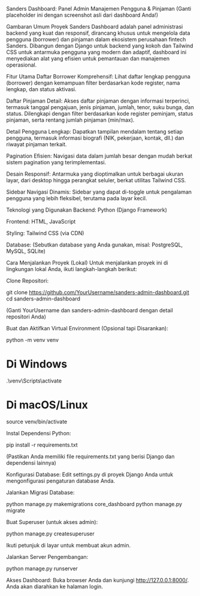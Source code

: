 Sanders Dashboard: Panel Admin Manajemen Pengguna & Pinjaman
(Ganti placeholder ini dengan screenshot asli dari dashboard Anda!)

Gambaran Umum Proyek
Sanders Dashboard adalah panel administrasi backend yang kuat dan responsif, dirancang khusus untuk mengelola data pengguna (borrower) dan pinjaman dalam ekosistem perusahaan fintech Sanders. Dibangun dengan Django untuk backend yang kokoh dan Tailwind CSS untuk antarmuka pengguna yang modern dan adaptif, dashboard ini menyediakan alat yang efisien untuk pemantauan dan manajemen operasional.

Fitur Utama
Daftar Borrower Komprehensif: Lihat daftar lengkap pengguna (borrower) dengan kemampuan filter berdasarkan kode register, nama lengkap, dan status aktivasi.

Daftar Pinjaman Detail: Akses daftar pinjaman dengan informasi terperinci, termasuk tanggal pengajuan, jenis pinjaman, jumlah, tenor, suku bunga, dan status. Dilengkapi dengan filter berdasarkan kode register peminjam, status pinjaman, serta rentang jumlah pinjaman (min/max).

Detail Pengguna Lengkap: Dapatkan tampilan mendalam tentang setiap pengguna, termasuk informasi biografi (NIK, pekerjaan, kontak, dll.) dan riwayat pinjaman terkait.

Pagination Efisien: Navigasi data dalam jumlah besar dengan mudah berkat sistem pagination yang terimplementasi.

Desain Responsif: Antarmuka yang dioptimalkan untuk berbagai ukuran layar, dari desktop hingga perangkat seluler, berkat utilitas Tailwind CSS.

Sidebar Navigasi Dinamis: Sidebar yang dapat di-toggle untuk pengalaman pengguna yang lebih fleksibel, terutama pada layar kecil.

Teknologi yang Digunakan
Backend: Python (Django Framework)

Frontend: HTML, JavaScript

Styling: Tailwind CSS (via CDN)

Database: (Sebutkan database yang Anda gunakan, misal: PostgreSQL, MySQL, SQLite)

Cara Menjalankan Proyek (Lokal)
Untuk menjalankan proyek ini di lingkungan lokal Anda, ikuti langkah-langkah berikut:

Clone Repositori:

git clone https://github.com/YourUsername/sanders-admin-dashboard.git
cd sanders-admin-dashboard

(Ganti YourUsername dan sanders-admin-dashboard dengan detail repositori Anda)

Buat dan Aktifkan Virtual Environment (Opsional tapi Disarankan):

python -m venv venv
# Di Windows
.\venv\Scripts\activate
# Di macOS/Linux
source venv/bin/activate

Instal Dependensi Python:

pip install -r requirements.txt

(Pastikan Anda memiliki file requirements.txt yang berisi Django dan dependensi lainnya)

Konfigurasi Database:
Edit settings.py di proyek Django Anda untuk mengonfigurasi pengaturan database Anda.

Jalankan Migrasi Database:

python manage.py makemigrations core_dashboard
python manage.py migrate

Buat Superuser (untuk akses admin):

python manage.py createsuperuser

Ikuti petunjuk di layar untuk membuat akun admin.

Jalankan Server Pengembangan:

python manage.py runserver

Akses Dashboard:
Buka browser Anda dan kunjungi http://127.0.0.1:8000/. Anda akan diarahkan ke halaman login.